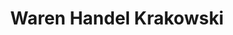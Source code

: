 ---
title: "Waren Handel Krakowski"
url: /osterwieck/waren-handel-krakowski/
shop: Gebrauchtwaren
---